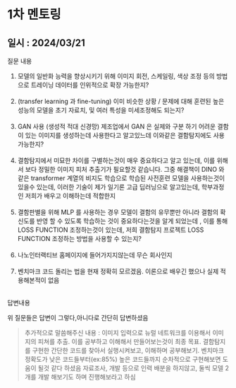 # 1차 멘토링

## 일시 : 2024/03/21

 질문 내용

 1. 모델의 일반화 능력을 향상시키기 위해 이미지 회전, 스케일링, 색상 조정 등의 방법으로 트레이닝 데이터를 인위적으로 확장 가능한지?<br><br>
 2. (transfer learning 과 fine-tuning) 이미 비슷한 상황 / 문제에 대해 훈련된 높은 성능의 모델을 초기 자료치, 및 여러 특성을 미세조정해도 되는지?<br><br>
 3. GAN 사용 (생성적 적대 신경망)
제조업에서 GAN 은 실제와 구분 하기 어려운 결함이 있는 이미지를 생성하는데 사용한다고 알고있느데 이와같은 결함탐지에도 사용가능한지?
<br><br>
4. 결함탐지에서 미묘한 차이를 구별하는것이 매우 중요하다고 알고 있는데, 이를 위해서 보다 정밀한 이미지 피처 추출기가 필요할것 같습니다. 그중 해결책이 DINO 와 같은 transformer 계열의 비지도 학습으로 학습된 사전훈련 모델을 사용하는것이 있을수 있는데, 이러한 기술이 제가 일기론 고급 딥러닝으로 알고있는데, 학부과정인 저희가 배우고 이해하는데 적합한지<br><br>
5. 결함판별을 위해 MLP 를 사용하는 경우 모델이 결함의 유무뿐만 아니라 결함의 확신도를 반영 할 수 있도록 학습하는 것이 중요하다는것을 알게 되었는데 , 이를 통해 LOSS FUNCTION 조정하는것이 있는데, 저희 결함탐지 프로젝트 LOSS FUNCTION 조정하는 방법을 사용할 수 있는지?<br><br>
6. 나노인터랙티브 홈페이지에 들어가지지않는데 무슨 회사인지<br><br>
7. 벤치마크 코드 돌리는 법을 현재 정확히 모르겠음. 이론으로 배우긴 했으나 실제 적용해본적이 없음<br><br>

답변내용<br>

위 질문들은 답변이 그렇다,아니다로 간단히 답변하셨음<br>

>추가적으로 말씀해주신 내용 : 
이미지 입력으로 뉴럴 네트워크를 이용해서 이미지의 피쳐를 추출. 이를 공부하고 이해해서 만들어보는것이 최종 목표.
결함탐지를 구현한 간단한 코드를 찾아서 실행시켜보고, 이해하며 공부해보기.
벤치마크 정확도가 낮은 코드들부터(ex:85%) 높은 코드들까지 순차적으로 구현해보면 도움이 될것 같다 하셨음
자료조사, 개발 등으로 인력 배분을 하지않고, 둘씩 모델 2개를 개발 해보기도 하며 진행해보라고 하심


